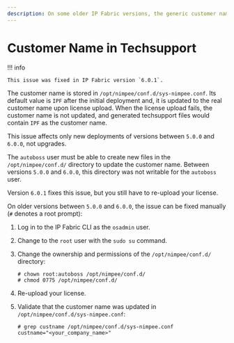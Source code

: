 ```yaml
---
description: On some older IP Fabric versions, the generic customer name IPF was not updated upon license upload. This page explains how to fix that.
---
```


# Customer Name in Techsupport

!!! info

    This issue was fixed in IP Fabric version `6.0.1`.

The customer name is stored in `/opt/nimpee/conf.d/sys-nimpee.conf`. Its default
value is `IPF` after the initial deployment and, it is updated to the real
customer name upon license upload. When the license upload fails, the customer name
is not updated, and generated techsupport files would contain `IPF` as the customer
name.

This issue affects only new deployments of versions between `5.0.0` and `6.0.0`, not
upgrades.

The `autoboss` user must be able to create new files in the
`/opt/nimpee/conf.d/` directory to update the customer name. Between versions
`5.0.0` and `6.0.0`, this directory was not writable for the `autoboss` user.

Version `6.0.1` fixes this issue, but you still have to re-upload your license.

On older versions between `5.0.0` and `6.0.0`, the issue can be fixed manually
(`#` denotes a root prompt):

1. Log in to the IP Fabric CLI as the `osadmin` user.

1. Change to the `root` user with the `sudo su` command.

1. Change the ownership and permissions of the `/opt/nimpee/conf.d/` directory:

   ```shell
   # chown root:autoboss /opt/nimpee/conf.d/
   # chmod 0775 /opt/nimpee/conf.d/
   ```

1. Re-upload your license.

1. Validate that the customer name was updated in
   `/opt/nimpee/conf.d/sys-nimpee.conf`:

   ```shell
   # grep custname /opt/nimpee/conf.d/sys-nimpee.conf
   custname="<your_company_name>"
   ```
